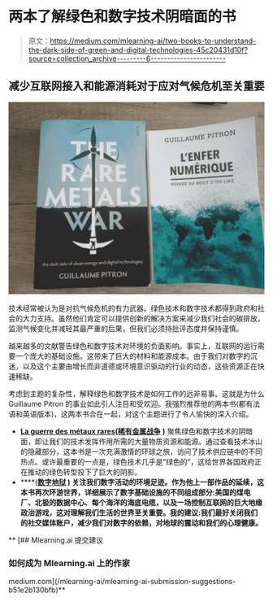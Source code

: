 # 两本了解绿色和数字技术阴暗面的书

> 原文：<https://medium.com/mlearning-ai/two-books-to-understand-the-dark-side-of-green-and-digital-technologies-45c20431d10f?source=collection_archive---------6----------------------->

## 减少互联网接入和能源消耗对于应对气候危机至关重要

![](img/74120031361380fdf1d9f7d785bdcf89.png)

技术经常被认为是对抗气候危机的有力武器。绿色技术和数字技术都得到政府和社会的大力支持。虽然他们肯定可以提供创新的解决方案来减少我们社会的碳排放，监测气候变化并减轻其最严重的后果，但我们必须持批评态度并保持谨慎。

越来越多的文献警告绿色和数字技术对环境的负面影响。事实上，互联网的运行需要一个庞大的基础设施。这带来了巨大的材料和能源成本。由于我们对数字的沉迷，以及这个主要由增长而非道德或环境意识驱动的行业的动态，这些资源正在快速稀缺。

考虑到主题的复杂性，解释绿色和数字技术是如何工作的远非易事。这就是为什么 Guillaume Pitron 的事业如此引人注目和受欢迎。我强烈推荐他的两本书(都有法语和英语版本)，这两本书合在一起，对这个主题进行了令人愉快的深入介绍。

*   [**La guerre des métaux rares**](https://www.amazon.es/guerre-m%C3%A9taux-rares-transition-%C3%A9nerg%C3%A9tique/dp/B07SCHC2JD)**(**[**稀有金属战争**](https://www.amazon.es/Rare-Metals-War-digital-technologies/dp/1912854260/ref=sr_1_1?keywords=the+rare+metals+war&qid=1668761880&qu=eyJxc2MiOiIwLjAwIiwicXNhIjoiMC4wMCIsInFzcCI6IjAuMDAifQ%3D%3D&sprefix=the+rare+metal%2Caps%2C110&sr=8-1) **)** 聚焦绿色和数字技术的阴暗面，即让我们的技术发挥作用所需的大量物质资源和能源。通过查看技术冰山的隐藏部分，这本书是一次充满激情的环球之旅，访问了技术供应链中的不同热点。或许最重要的一点是，绿色技术几乎是“绿色的”，这给世界各国政府正在推动的绿色转型投下了巨大的阴影。
*   [](https://www.amazon.es/LEnfer-num%C3%A9rique-Voyage-bout-like/dp/B08ZW1RQPY/ref=sr_1_1?__mk_es_ES=%C3%85M%C3%85%C5%BD%C3%95%C3%91&crid=2OOYZMBG2CVKU&keywords=l%27enfer+numerique&qid=1668761947&qu=eyJxc2MiOiItMC4wMSIsInFzYSI6IjAuMDAiLCJxc3AiOiIwLjAwIn0%3D&sprefix=l%27enfer+numeriqu%2Caps%2C87&sr=8-1)****(**[**数字地狱**](https://www.amazon.es/Digital-Hell-Inner-Workings-Like/dp/1957363010/ref=sr_1_1?__mk_es_ES=%C3%85M%C3%85%C5%BD%C3%95%C3%91&crid=9O9TJIBTYSXR&keywords=digital+hell+guillaume&qid=1668761915&qu=eyJxc2MiOiIwLjQwIiwicXNhIjoiMC4wMCIsInFzcCI6IjAuMDAifQ%3D%3D&sprefix=digital+hell+guillaum%2Caps%2C92&sr=8-1) **)** 关注我们数字活动的环境足迹。作为他上一部作品的延续，这本书再次环游世界，详细展示了数字基础设施的不同组成部分:美国的煤电厂、北极的数据中心、每个海洋的海底电缆，以及一场控制互联网的巨大地缘政治游戏，这对理解我们生活的世界至关重要。我的建议:我们最好关闭我们的社交媒体账户，减少我们对数字的依赖，对地球的震动和我们的心理健康。**

**[](/mlearning-ai/mlearning-ai-submission-suggestions-b51e2b130bfb) [## Mlearning.ai 提交建议

### 如何成为 Mlearning.ai 上的作家

medium.com](/mlearning-ai/mlearning-ai-submission-suggestions-b51e2b130bfb)**